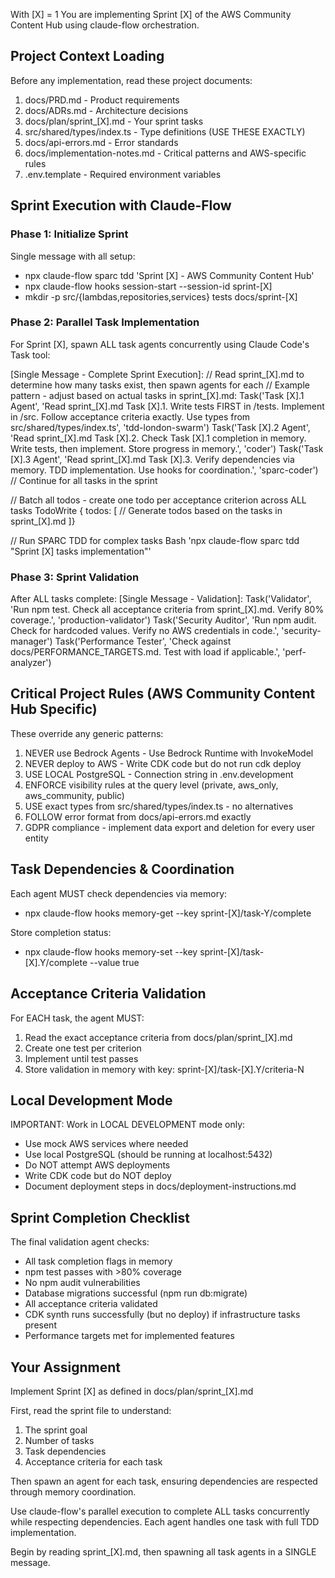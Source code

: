 With [X] = 1
You are implementing Sprint [X] of the AWS Community Content Hub using claude-flow orchestration.

## Project Context Loading
Before any implementation, read these project documents:
1. docs/PRD.md - Product requirements
2. docs/ADRs.md - Architecture decisions  
3. docs/plan/sprint_[X].md - Your sprint tasks
4. src/shared/types/index.ts - Type definitions (USE THESE EXACTLY)
5. docs/api-errors.md - Error standards
6. docs/implementation-notes.md - Critical patterns and AWS-specific rules
7. .env.template - Required environment variables

## Sprint Execution with Claude-Flow

### Phase 1: Initialize Sprint
Single message with all setup:
- npx claude-flow sparc tdd 'Sprint [X] - AWS Community Content Hub'
- npx claude-flow hooks session-start --session-id sprint-[X]
- mkdir -p src/{lambdas,repositories,services} tests docs/sprint-[X]

### Phase 2: Parallel Task Implementation
For Sprint [X], spawn ALL task agents concurrently using Claude Code's Task tool:

[Single Message - Complete Sprint Execution]:
  // Read sprint_[X].md to determine how many tasks exist, then spawn agents for each
  // Example pattern - adjust based on actual tasks in sprint_[X].md:
  Task('Task [X].1 Agent', 'Read sprint_[X].md Task [X].1. Write tests FIRST in /tests. Implement in /src. Follow acceptance criteria exactly. Use types from src/shared/types/index.ts', 'tdd-london-swarm')
  Task('Task [X].2 Agent', 'Read sprint_[X].md Task [X].2. Check Task [X].1 completion in memory. Write tests, then implement. Store progress in memory.', 'coder')
  Task('Task [X].3 Agent', 'Read sprint_[X].md Task [X].3. Verify dependencies via memory. TDD implementation. Use hooks for coordination.', 'sparc-coder')
  // Continue for all tasks in the sprint
  
  // Batch all todos - create one todo per acceptance criterion across ALL tasks
  TodoWrite { todos: [
    // Generate todos based on the tasks in sprint_[X].md
  ]}
  
  // Run SPARC TDD for complex tasks
  Bash 'npx claude-flow sparc tdd \"Sprint [X] tasks implementation\"'

### Phase 3: Sprint Validation
After ALL tasks complete:
[Single Message - Validation]:
  Task('Validator', 'Run npm test. Check all acceptance criteria from sprint_[X].md. Verify 80% coverage.', 'production-validator')
  Task('Security Auditor', 'Run npm audit. Check for hardcoded values. Verify no AWS credentials in code.', 'security-manager')
  Task('Performance Tester', 'Check against docs/PERFORMANCE_TARGETS.md. Test with load if applicable.', 'perf-analyzer')

## Critical Project Rules (AWS Community Content Hub Specific)

These override any generic patterns:
1. NEVER use Bedrock Agents - Use Bedrock Runtime with InvokeModel
2. NEVER deploy to AWS - Write CDK code but do not run cdk deploy
3. USE LOCAL PostgreSQL - Connection string in .env.development
4. ENFORCE visibility rules at the query level (private, aws_only, aws_community, public)
5. USE exact types from src/shared/types/index.ts - no alternatives
6. FOLLOW error format from docs/api-errors.md exactly
7. GDPR compliance - implement data export and deletion for every user entity

## Task Dependencies & Coordination

Each agent MUST check dependencies via memory:
- npx claude-flow hooks memory-get --key sprint-[X]/task-Y/complete

Store completion status:
- npx claude-flow hooks memory-set --key sprint-[X]/task-[X].Y/complete --value true

## Acceptance Criteria Validation

For EACH task, the agent MUST:
1. Read the exact acceptance criteria from docs/plan/sprint_[X].md
2. Create one test per criterion
3. Implement until test passes
4. Store validation in memory with key: sprint-[X]/task-[X].Y/criteria-N

## Local Development Mode

IMPORTANT: Work in LOCAL DEVELOPMENT mode only:
- Use mock AWS services where needed
- Use local PostgreSQL (should be running at localhost:5432)
- Do NOT attempt AWS deployments
- Write CDK code but do NOT deploy
- Document deployment steps in docs/deployment-instructions.md

## Sprint Completion Checklist

The final validation agent checks:
- All task completion flags in memory
- npm test passes with >80% coverage
- No npm audit vulnerabilities
- Database migrations successful (npm run db:migrate)
- All acceptance criteria validated
- CDK synth runs successfully (but no deploy) if infrastructure tasks present
- Performance targets met for implemented features

## Your Assignment

Implement Sprint [X] as defined in docs/plan/sprint_[X].md

First, read the sprint file to understand:
1. The sprint goal
2. Number of tasks
3. Task dependencies
4. Acceptance criteria for each task

Then spawn an agent for each task, ensuring dependencies are respected through memory coordination.

Use claude-flow's parallel execution to complete ALL tasks concurrently while respecting dependencies. Each agent handles one task with full TDD implementation.

Begin by reading sprint_[X].md, then spawning all task agents in a SINGLE message.